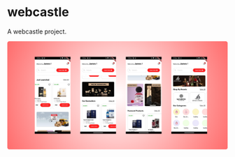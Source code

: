 # webcastle

A webcastle project.

![Create profile](https://github.com/4ayyappadasks/webcastle/blob/24ee639099e6146c48413ea3957a53b1d70fccfb/gitimg/git.png)
